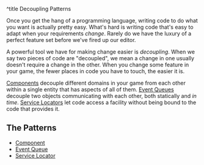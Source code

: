 ^title Decoupling Patterns

Once you get the hang of a programming language, writing code to do what you
want is actually pretty easy. What's hard is writing code that's easy to adapt
when your requirements *change*. Rarely do we have the luxury of a perfect
feature set before we've fired up our editor.

A powerful tool we have for making change easier is *decoupling*. When we say
two pieces of code are "decoupled", we mean a change in one usually doesn't
require a change in the other. When you change some feature in your game, the
fewer places in code you have to touch, the easier it is.

[Components](component.html) decouple different domains in your game from each
other within a single entity that has aspects of all of them. [Event
Queues](event-queue.html) decouple two objects communicating with each other,
both statically and *in time*. [Service Locators](service-locator.html) let
code access a facility without being bound to the code that provides it.

## The Patterns

* [Component](component.html)
* [Event Queue](event-queue.html)
* [Service Locator](service-locator.html)
